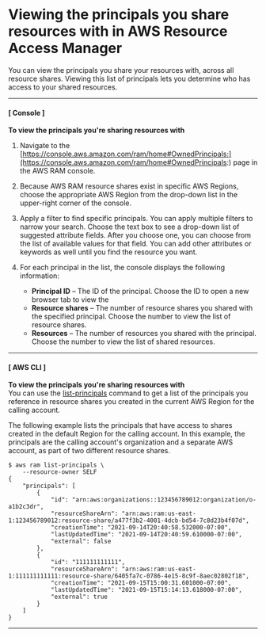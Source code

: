 # Viewing the principals you share resources with in AWS Resource Access Manager<a name="working-with-sharing-view-principals"></a>

You can view the principals you share your resources with, across all resource shares\. Viewing this list of principals lets you determine who has access to your shared resources\.

------
#### [ Console ]

**To view the principals you're sharing resources with**

1. Navigate to the [https://console.aws.amazon.com/ram/home#OwnedPrincipals:](https://console.aws.amazon.com/ram/home#OwnedPrincipals:) page in the AWS RAM console\.

1. Because AWS RAM resource shares exist in specific AWS Regions, choose the appropriate AWS Region from the drop\-down list in the upper\-right corner of the console\.

1. Apply a filter to find specific principals\. You can apply multiple filters to narrow your search\. Choose the text box to see a drop\-down list of suggested attribute fields\. After you choose one, you can choose from the list of available values for that field\. You can add other attributes or keywords as well until you find the resource you want\.

1. For each principal in the list, the console displays the following information:
   + **Principal ID** – The ID of the principal\. Choose the ID to open a new browser tab to view the 
   + **Resource shares** – The number of resource shares you shared with the specified principal\. Choose the number to view the list of resource shares\.
   + **Resources** – The number of resources you shared with the principal\. Choose the number to view the list of shared resources\.

------
#### [ AWS CLI ]

**To view the principals you're sharing resources with**  
You can use the [list\-principals](https://docs.aws.amazon.com/cli/latest/reference/ram/list-principals.html) command to get a list of the principals you reference in resource shares you created in the current AWS Region for the calling account\.

The following example lists the principals that have access to shares created in the default Region for the calling account\. In this example, the principals are the calling account's organization and a separate AWS account, as part of two different resource shares\.

```
$ aws ram list-principals \
    --resource-owner SELF
{
    "principals": [
        {
            "id": "arn:aws:organizations::123456789012:organization/o-a1b2c3dr",
            "resourceShareArn": "arn:aws:ram:us-east-1:123456789012:resource-share/a477f3b2-4001-4dcb-bd54-7c8d23b4f07d",
            "creationTime": "2021-09-14T20:40:58.532000-07:00",
            "lastUpdatedTime": "2021-09-14T20:40:59.610000-07:00",
            "external": false
        },
        {
            "id": "111111111111",
            "resourceShareArn": "arn:aws:ram:us-east-1:111111111111:resource-share/6405fa7c-0786-4e15-8c9f-8aec02802f18",
            "creationTime": "2021-09-15T15:00:31.601000-07:00",
            "lastUpdatedTime": "2021-09-15T15:14:13.618000-07:00",
            "external": true
        }
    ]
}
```

------